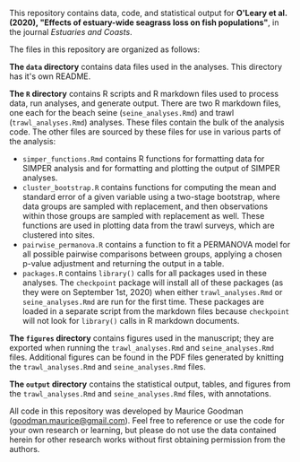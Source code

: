 This repository contains data, code, and statistical output for **O'Leary et al. (2020), "Effects of estuary-wide seagrass loss on fish populations"**, in the journal *Estuaries and Coasts*.

The files in this repository are organized as follows: 

**The `data` directory** contains data files used in the analyses. This directory has it's own README.

**The `R` directory** contains R scripts and R markdown files used to process data, run analyses, and generate output. There are two R markdown files, one each for the beach seine (`seine_analyses.Rmd`) and trawl (`trawl_analyses.Rmd`) analyses. These files contain the bulk of the analysis code. The other files are sourced by these files for use in various parts of the analysis:

- `simper_functions.Rmd` contains R functions for formatting data for SIMPER analysis and for formatting and plotting the output of SIMPER analyses.
- `cluster_bootstrap.R` contains functions for computing the mean and standard error of a given variable using a two-stage bootstrap, where data groups are sampled with replacement, and then observations within those groups are sampled with replacement as well. These functions are used in plotting data from the trawl surveys, which are clustered into sites.
- `pairwise_permanova.R` contains a function to fit a PERMANOVA model for all possible pairwise comparisons between groups, applying a chosen p-value adjustment and returning the output in a table.
- `packages.R` contains `library()` calls for all packages used in these analyses. The `checkpoint` package will install all of these packages (as they were on September 1st, 2020) when either `trawl_analyses.Rmd` or `seine_analyses.Rmd` are run for the first time. These packages are loaded in a separate script from the markdown files because `checkpoint` will not look for `library()` calls in R markdown documents.

**The `figures` directory** contains figures used in the manuscript; they are exported when running the `trawl_analyses.Rmd` and `seine_analyses.Rmd` files. Additional figures can be found in the PDF files generated by knitting the `trawl_analyses.Rmd` and `seine_analyses.Rmd` files.

**The `output` directory** contains the statistical output, tables, and figures from the `trawl_analyses.Rmd` and `seine_analyses.Rmd` files, with annotations.

All code in this repository was developed by Maurice Goodman (goodman.maurice@gmail.com). Feel free to reference or use the code for your own research or learning, but please do not use the data contained herein for other research works without first obtaining permission from the authors.
